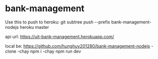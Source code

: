 # bank-management


Use this to push to heroku:
git subtree push --prefix bank-management-nodejs heroku master

api url:  https://uit-bank-management.herokuapp.com/ 

local be: https://github.com/hunghuy201280/bank-management-nodejs
-clone
-chạy npm i
-chạy npm run dev
